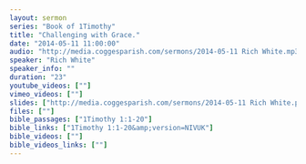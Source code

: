 ```yaml
---
layout: sermon
series: "Book of 1Timothy"
title: "Challenging with Grace."
date: "2014-05-11 11:00:00"
audio: "http://media.coggesparish.com/sermons/2014-05-11 Rich White.mp3"
speaker: "Rich White"
speaker_info: ""
duration: "23"
youtube_videos: [""]
vimeo_videos: [""]
slides: ["http://media.coggesparish.com/sermons/2014-05-11 Rich White.pdf"]
files: [""]
bible_passages: ["1Timothy 1:1-20"]
bible_links: ["1Timothy 1:1-20&amp;version=NIVUK"]
bible_videos: [""]
bible_videos_links: [""]
---
```

